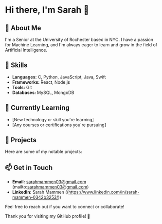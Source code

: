# Hi there, I'm Sarah 🍊

## 👤 About Me

I'm a Senior at the University of Rochester based in NYC. I have a passion for Machine Learning, and I'm always eager to learn and grow in the field of Artificial Intelligence.

## 🔧 Skills

- **Languages:** C, Python, JavaScript, Java, Swift
- **Frameworks:** React, Node.js
- **Tools:** Git
- **Databases:** MySQL, MongoDB

## 🌱 Currently Learning

- [New technology or skill you're learning]
- [Any courses or certifications you're pursuing]

## 💼 Projects

Here are some of my notable projects:


## 📫 Get in Touch

- **Email:** sarahmammen03@gmail.com (mailto:sarahmammen03@gmail.com)
- **LinkedIn:** Sarah Mammen ((https://www.linkedin.com/in/sarah-mammen-0342b3253/))

Feel free to reach out if you want to connect or collaborate!

Thank you for visiting my GitHub profile! 🌟
